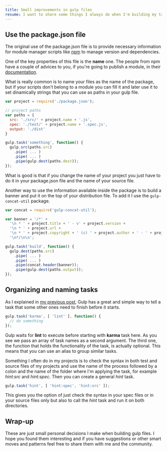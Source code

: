 ```yaml
---
title: Small improvements in gulp files
resume: I want to share some things I always do when I'm building my tasks in Gulp. Small patterns to solve simple situations and improve the build process in my projects.
---
```


## Use the package.json file

The original use of the package.json file is to provide necessary information for module manager scripts like <a href="https://www.npmjs.com" target="_blank">npm</a> to manage version and dependencies.

One of the key properties of this file is the **name** one. The people from npm have a couple of advices to you, if you're going to publish a module, in their <a href="https://docs.npmjs.com/files/package.json" target="_blank">documentation</a>.

What is really common is to name your files as the name of the package, but if your scripts don't belong to a module you can fill it and later use it to set dinamically strings that you can use as paths in your gulp file.

```js
var project = require('./package.json');

// project paths
var paths = {
  src: './src/' + project.name + '.js',
  spec: './test/' + project.name + '.spec.js',
  output: './dist'
}

gulp.task('something', function() {
  gulp.src(paths.src)
    .pipe( ... )
    .pipe( ... )
    .pipe(gulp.dest(paths.dest));
});
```

What is good is that if you change the name of your project you just have to do it in your package.json file and the name of your source file.

Another way to use the information available inside the package is to build a banner and put it on the top of your distribution file. To add it I use the ```gulp-concat-util``` package.

```js
var concat = require('gulp-concat-util');

var banner = '/*' +
  '\n * ' + project.title + ' - v' + project.version +
  '\n * ' + project.url +
  '\n * ' + project.copyright + ' (c) ' + project.author + ' - ' + project.license + ' License' +
  '\n*/\n\n';

gulp.task('build', function() {
  gulp.dest(paths.src)
    .pipe( ... )
    .pipe( ... )
    .pipe(concat.header(banner));
    .pipe(gulp.dest(paths.output));
});
```

## Organizing and naming tasks

As I explained in <a href="/2015/05/using-gulp/">my previous post</a>, Gulp has a great and simple way to tell a task that some other ones need to finish before it starts.

```js
gulp.task('karma', [ 'lint' ], function() {
  // do something
});
```

Gulp waits for **lint** to execute before starting with **karma** task here. As you see we pass an array of task names as a second argument. The third one, the function that holds the functionality of the task, is actually optional. This means that you can use an alias to group similar tasks.

Something I often do in my projects is to check the syntax in both test and source files of my projects and use the name of the process followed by a colon and the name of the folder where I'm applying the task, for example *hint:src* and *hint:spec*. Then you can create a general *hint* task.

```js
gulp.task('hint', [ 'hint:spec', 'hint:src' ]);
```

This gives you the option of just check the syntax in your spec files or in your source files only but also to call the *hint* task and run it on both directories.

## Wrap-up

These are just small personal decisions I make when building gulp files. I hope you found them interesting and if you have suggestions or other smart moves and patterns feel free to share them with me and the community.
